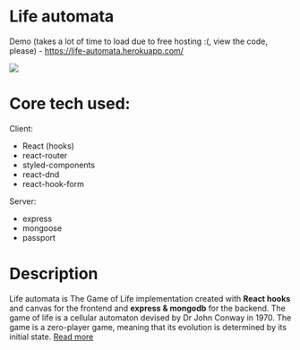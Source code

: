 # Life automata

Demo (takes a lot of time to load due to free hosting :(, view the code, please) - https://life-automata.herokuapp.com/ 

<img src="https://media0.giphy.com/media/H4i6ntnxbcmZVS6TQ2/giphy.gif" >

# Core tech used:

Client:
* React (hooks)
* react-router
* styled-components
* react-dnd
* react-hook-form

Server:
* express
* mongoose
* passport

# Description
Life automata is The Game of Life implementation created with <b>React hooks</b> and canvas for the frontend and <b>express & mongodb</b> for the backend. 
The game of life is a cellular automaton devised by Dr John Conway in 1970. The game is a zero-player game, meaning that its evolution is determined by its initial state. <a href="https://en.wikipedia.org/wiki/Conway%27s_Game_of_Life">Read more</a>

